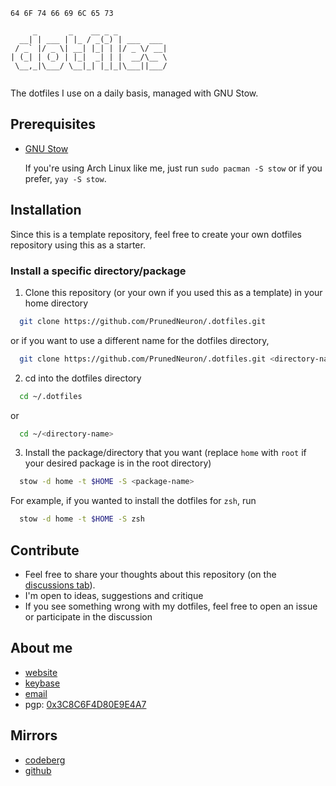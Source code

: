 `64 6F 74 66 69 6C 65 73`

```
     _       _    __ _ _           
  __| | ___ | |_ / _(_) | ___  ___ 
 / _` |/ _ \| __| |_| | |/ _ \/ __|
| (_| | (_) | |_|  _| | |  __/\__ \
 \__,_|\___/ \__|_| |_|_|\___||___/
                                   
```

The dotfiles I use on a daily basis, managed with GNU Stow.

## Prerequisites
- [GNU Stow](https://www.gnu.org/software/stow/)

  If you're using Arch Linux like me, just run `sudo pacman -S stow` or if you prefer, `yay -S stow`.

## Installation
Since this is a template repository, feel free to create your own dotfiles repository using this as a starter.

### Install a specific directory/package
1. Clone this repository (or your own if you used this as a template) in your home directory
  ```sh
    git clone https://github.com/PrunedNeuron/.dotfiles.git
  ```
  or if you want to use a different name for the dotfiles directory,
  ```sh
    git clone https://github.com/PrunedNeuron/.dotfiles.git <directory-name>
  ```
2. cd into the dotfiles directory
  ```sh
    cd ~/.dotfiles
  ```
  or
  ```sh
    cd ~/<directory-name>
  ```
3. Install the package/directory that you want (replace `home` with `root` if your desired package is in the root directory)
  ```sh
    stow -d home -t $HOME -S <package-name>
  ```
  For example, if you wanted to install the dotfiles for `zsh`, run
  ```sh
    stow -d home -t $HOME -S zsh
  ```

## Contribute
- Feel free to share your thoughts about this repository (on the [discussions tab](https://github.com/PrunedNeuron/.dotfiles/discussions)).
- I'm open to ideas, suggestions and critique
- If you see something wrong with my dotfiles, feel free to open an issue or participate in the discussion

## About me
- [website](https://ayushm.dev)
- [keybase](https://keybase.io/ayushm)
- [email](mailto:aym@protonmail.com)
- pgp: [0x3C8C6F4D80E9E4A7](https://keys.openpgp.org/vks/v1/by-keyid/3C8C6F4D80E9E4A7)

## Mirrors
- [codeberg](https://codeberg.org/ayush/rc)
- [github](https://github.com/PrunedNeuron/rc)

